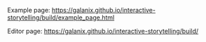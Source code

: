 Example page: https://galanix.github.io/interactive-storytelling/build/example_page.html

Editor page: https://galanix.github.io/interactive-storytelling/build/
